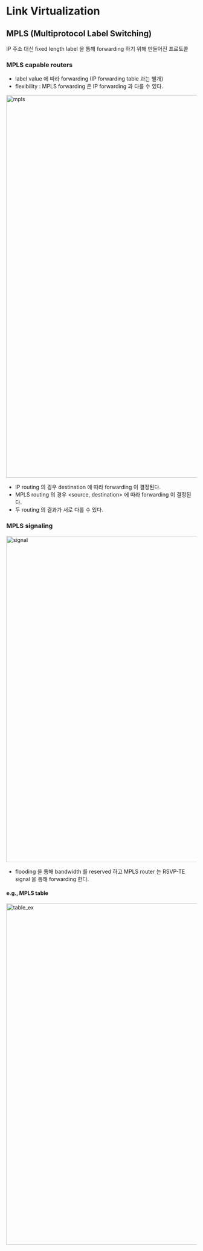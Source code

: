 # Link Virtualization

## MPLS (Multiprotocol Label Switching)

IP 주소 대신 fixed length label 을 통해 forwarding 하기 위해 만들어진 프로토콜

### MPLS capable routers

* label value 에 따라 forwarding (IP forwarding table 과는 별개)
* flexibility : MPLS forwarding 은 IP forwarding 과 다를 수 있다.

<img width="1011" alt="mpls" src="https://user-images.githubusercontent.com/48989903/146533690-d6ee991c-3a8c-4692-bff9-1c2a8cd5f20c.png">

* IP routing 의 경우 destination 에 따라 forwarding 이 결정된다.
* MPLS routing 의 경우 <source, destination> 에 따라 forwarding 이 결정된다.
* 두 routing 의 결과가 서로 다를 수 있다.

### MPLS signaling

<img width="862" alt="signal" src="https://user-images.githubusercontent.com/48989903/146533959-010633d4-7b23-47e0-9769-a5219f8f7b7f.png">

* flooding 을 통해 bandwidth 를 reserved 하고 MPLS router 는 RSVP-TE signal 을 통해 forwarding 한다.

#### e.g., MPLS table

<img width="902" alt="table_ex" src="https://user-images.githubusercontent.com/48989903/146534350-b22557d9-b247-4901-9952-fc8d39f984fd.png">


